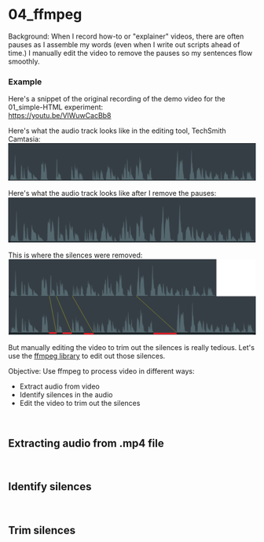 # 04_ffmpeg

Background: When I record how-to or "explainer" videos, there are often pauses as I assemble my words (even when I write out scripts ahead of time.)  I manually edit the video to remove the pauses so my sentences flow smoothly. 

### Example
Here's a snippet of the original recording of the demo video for the 01_simple-HTML experiment:<br/>
https://youtu.be/VlWuwCacBb8

Here's what the audio track looks like in the editing tool, TechSmith Camtasia:<br/>
<img src="images/audio-track-with-pauses.png" width="800"/>

Here's what the audio track looks like after I remove the pauses:<br/>
<img src="images/audio-track-final_human.png" width="700"/>

This is where the silences were removed:<br/>
<img src="images/audio-track-before-after_human.png" width="800"/>

But manually editing the video to trim out the silences is really tedious.  Let's use the [ffmpeg library](https://www.ffmpeg.org/ffmpeg.html) to edit out those silences.

Objective: Use ffmpeg to process video in different ways:
- Extract audio from video
- Identify silences in the audio
- Edit the video to trim out the silences

<p>&nbsp;</p>


## Extracting audio from .mp4 file

<p>&nbsp;</p>


## Identify silences

<p>&nbsp;</p>


## Trim silences

<p>&nbsp;</p>




